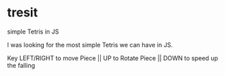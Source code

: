 # tresit
simple Tetris in JS

I was looking for the most simple Tetris we can have in JS.

Key LEFT/RIGHT to move Piece || UP to Rotate Piece || DOWN to speed up the falling
